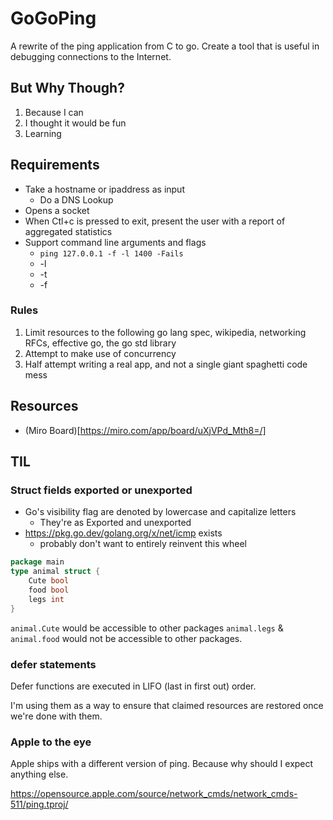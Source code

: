 # GoGoPing

A rewrite of the ping application from C to go. Create a tool that is useful in debugging connections to the Internet.

## But Why Though?

1) Because I can
2) I thought it would be fun
3) Learning

## Requirements

* Take a hostname or ipaddress as input
  * Do a DNS Lookup
* Opens a socket
* When Ctl+c is pressed to exit, present the user with a report of aggregated statistics
* Support command line arguments and flags
  * `ping 127.0.0.1 -f -l 1400 -Fails`
  * -l
  * -t
  * -f

### Rules

1) Limit resources to the following go lang spec, wikipedia, networking RFCs, effective go, the go std library
2) Attempt to make use of concurrency
3) Half attempt writing a real app, and not a single giant spaghetti code mess

## Resources

* (Miro Board)[https://miro.com/app/board/uXjVPd_Mth8=/]

## TIL

### Struct fields exported or unexported

* Go's visibility flag are denoted by lowercase and capitalize letters
  * They're as Exported and unexported
* https://pkg.go.dev/golang.org/x/net/icmp exists
  * probably don't want to entirely reinvent this wheel

```go
package main
type animal struct {
	Cute bool
	food bool
	legs int
}
```

`animal.Cute` would be accessible to other packages
`animal.legs` & `animal.food` would not be accessible to other packages.

### defer statements

Defer functions are executed in LIFO (last in first out) order.

I'm using them as a way to ensure that claimed resources are restored once we're done with them.

### Apple to the eye

Apple ships with a different version of ping. Because why should I expect anything else.

https://opensource.apple.com/source/network_cmds/network_cmds-511/ping.tproj/
